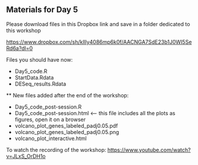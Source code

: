 ## Materials for Day 5

Please download files in this Dropbox link and save in a folder dedicated to this workshop 

https://www.dropbox.com/sh/kllly4086mp6k0f/AACNGA7SdE23b1J0WI5SeRd6a?dl=0

Files you should have now:  
- Day5_code.R
- StartData.Rdata
- DESeq_results.Rdata

** New files added after the end of the workshop:

- Day5_code_post-session.R
- Day5_code_post-session.html <-- this file includes all the plots as figures, open it on a browser
- volcano_plot_genes_labeled_padj0.05.pdf
- volcano_plot_genes_labeled_padj0.05.png
- volcano_plot_interactive.html

To watch the recording of the workshop: https://www.youtube.com/watch?v=JLxS_OrDH1o
